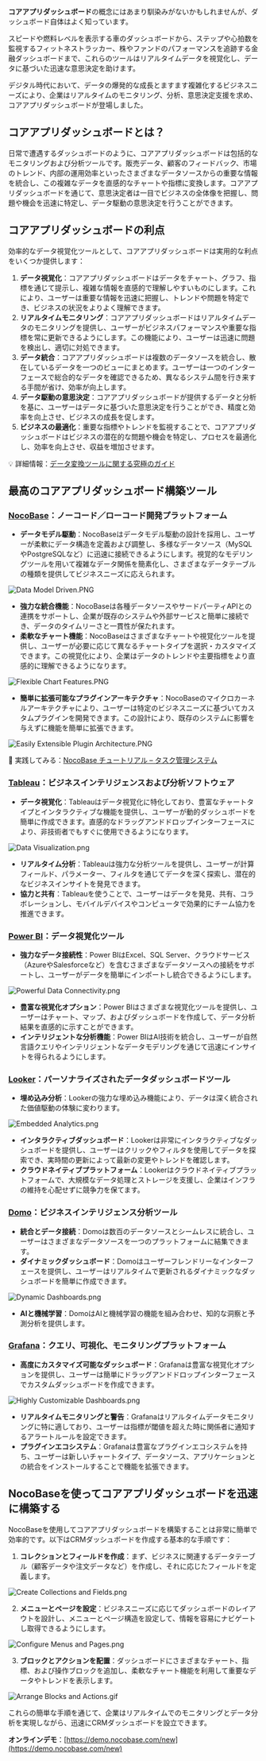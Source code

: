 **コアアプリダッシュボード**の概念にはあまり馴染みがないかもしれませんが、ダッシュボード自体はよく知っています。

スピードや燃料レベルを表示する車のダッシュボードから、ステップや心拍数を監視するフィットネストラッカー、株やファンドのパフォーマンスを追跡する金融ダッシュボードまで、これらのツールはリアルタイムデータを視覚化し、データに基づいた迅速な意思決定を助けます。

デジタル時代において、データの爆発的な成長とますます複雑化するビジネスニーズにより、企業はリアルタイムのモニタリング、分析、意思決定支援を求め、コアアプリダッシュボードが登場しました。

## コアアプリダッシュボードとは？

日常で遭遇するダッシュボードのように、コアアプリダッシュボードは包括的なモニタリングおよび分析ツールです。販売データ、顧客のフィードバック、市場のトレンド、内部の運用効率といったさまざまなデータソースからの重要な情報を統合し、この複雑なデータを直感的なチャートや指標に変換します。コアアプリダッシュボードを通じて、意思決定者は一目でビジネスの全体像を把握し、問題や機会を迅速に特定し、データ駆動の意思決定を行うことができます。

## コアアプリダッシュボードの利点

効率的なデータ視覚化ツールとして、コアアプリダッシュボードは実用的な利点をいくつか提供します：

1. **データ視覚化**：コアアプリダッシュボードはデータをチャート、グラフ、指標を通じて提示し、複雑な情報を直感的で理解しやすいものにします。これにより、ユーザーは重要な情報を迅速に把握し、トレンドや問題を特定でき、ビジネスの状況をよりよく理解できます。
2. **リアルタイムモニタリング**：コアアプリダッシュボードはリアルタイムデータのモニタリングを提供し、ユーザーがビジネスパフォーマンスや重要な指標を常に更新できるようにします。この機能により、ユーザーは迅速に問題を検出し、適切に対処できます。
3. **データ統合**：コアアプリダッシュボードは複数のデータソースを統合し、散在しているデータを一つのビューにまとめます。ユーザーは一つのインターフェースで総合的なデータを確認できるため、異なるシステム間を行き来する手間が省け、効率が向上します。
4. **データ駆動の意思決定**：コアアプリダッシュボードが提供するデータと分析を基に、ユーザーはデータに基づいた意思決定を行うことができ、精度と効率を向上させ、ビジネスの成長を促します。
5. **ビジネスの最適化**：重要な指標やトレンドを監視することで、コアアプリダッシュボードはビジネスの潜在的な問題や機会を特定し、プロセスを最適化し、効率を向上させ、収益を増加させます。

💡 詳細情報：[データ変換ツールに関する究極のガイド](https://www.nocobase.com/ja/blog/data-transformation-tools)

## 最高のコアアプリダッシュボード構築ツール

### [NocoBase](https://www.nocobase.com/)：ノーコード／ローコード開発プラットフォーム

* **データモデル駆動**：NocoBaseはデータモデル駆動の設計を採用し、ユーザーが柔軟にデータ構造を定義および調整し、多様なデータソース（MySQLやPostgreSQLなど）に迅速に接続できるようにします。視覚的なモデリングツールを用いて複雑なデータ関係を簡素化し、さまざまなデータテーブルの種類を提供してビジネスニーズに応えられます。

![Data Model Driven.PNG](https://static-docs.nocobase.com/96f1b61b8f21b715ab001112e008b04d.PNG)

* **強力な統合機能**：NocoBaseは各種データソースやサードパーティAPIとの連携をサポートし、企業が既存のシステムや外部サービスと簡単に接続でき、データのタイムリーさと一貫性が保たれます。
* **柔軟なチャート機能**：NocoBaseはさまざまなチャートや視覚化ツールを提供し、ユーザーが必要に応じて異なるチャートタイプを選択・カスタマイズできます。この視覚化により、企業はデータのトレンドや主要指標をより直感的に理解できるようになります。

![Flexible Chart Features.PNG](https://static-docs.nocobase.com/b9c17fd149addc7ef29435b01abb3632.PNG)

* **簡単に拡張可能なプラグインアーキテクチャ**：NocoBaseのマイクロカーネルアーキテクチャにより、ユーザーは特定のビジネスニーズに基づいてカスタムプラグインを開発できます。この設計により、既存のシステムに影響を与えずに機能を簡単に拡張できます。

![Easily Extensible Plugin Architecture.PNG](https://static-docs.nocobase.com/f5f2c8056c536f0edf54115f5cedba28.PNG)

🙌 実践してみる：[NocoBase チュートリアル – タスク管理システム](https://www.nocobase.com/ja/tutorials/task-tutorial-introduction)

### [Tableau](https://www.tableau.com/)：ビジネスインテリジェンスおよび分析ソフトウェア

* **データ視覚化**：Tableauはデータ視覚化に特化しており、豊富なチャートタイプとインタラクティブな機能を提供し、ユーザーが動的ダッシュボードを簡単に作成できます。直感的なドラッグアンドドロップインターフェースにより、非技術者でもすぐに使用できるようになります。

![Data Visualization.png](https://static-docs.nocobase.com/1533ec03c82ee152b7a249dcc3d11fdb.png)

* **リアルタイム分析**：Tableauは強力な分析ツールを提供し、ユーザーが計算フィールド、パラメーター、フィルタを通じてデータを深く探索し、潜在的なビジネスインサイトを発見できます。
* **協力と共有**：Tableauを使うことで、ユーザーはデータを発見、共有、コラボレーションし、モバイルデバイスやコンピュータで効果的にチーム協力を推進できます。

### [Power BI](https://powerbi.microsoft.com/)：データ視覚化ツール

* **強力なデータ接続性**：Power BIはExcel、SQL Server、クラウドサービス（AzureやSalesforceなど）を含むさまざまなデータソースへの接続をサポートし、ユーザーがデータを簡単にインポートし統合できるようにします。

![Powerful Data Connectivity.png](https://static-docs.nocobase.com/a293b1baa40c1ea8c5f3e51c0f3b20fc.png)

* **豊富な視覚化オプション**：Power BIはさまざまな視覚化ツールを提供し、ユーザーはチャート、マップ、およびダッシュボードを作成して、データ分析結果を直感的に示すことができます。
* **インテリジェントな分析機能**：Power BIはAI技術を統合し、ユーザーが自然言語クエリやインテリジェントなデータモデリングを通じて迅速にインサイトを得られるようにします。

### [Looker](https://looker.com/)：パーソナライズされたデータダッシュボードツール

* **埋め込み分析**：Lookerの強力な埋め込み機能により、データは深く統合された価値駆動の体験に変わります。

![Embedded Analytics.png](https://static-docs.nocobase.com/50004621a42c024bd6868f66140eb7b2.png)

* **インタラクティブダッシュボード**：Lookerは非常にインタラクティブなダッシュボードを提供し、ユーザーはクリックやフィルタを使用してデータを探索でき、実時間の更新によって最新の変更やトレンドを確認します。
* **クラウドネイティブプラットフォーム**：Lookerはクラウドネイティブプラットフォームで、大規模なデータ処理とストレージを支援し、企業はインフラの維持を心配せずに競争力を保てます。

### [Domo](https://www.domo.com/)：ビジネスインテリジェンス分析ツール

* **統合とデータ接続**：Domoは数百のデータソースとシームレスに統合し、ユーザーはさまざまなデータソースを一つのプラットフォームに結集できます。
* **ダイナミックダッシュボード**：Domoはユーザーフレンドリーなインターフェースを提供し、ユーザーはリアルタイムで更新されるダイナミックなダッシュボードを簡単に作成できます。

![Dynamic Dashboards.png](https://static-docs.nocobase.com/8189abaff8650b01b4c40a79d06c6fda.png)

* **AIと機械学習**：DomoはAIと機械学習の機能を組み合わせ、知的な洞察と予測分析を提供します。

### [Grafana](https://grafana.com/)：クエリ、可視化、モニタリングプラットフォーム

* **高度にカスタマイズ可能なダッシュボード**：Grafanaは豊富な視覚化オプションを提供し、ユーザーは簡単にドラッグアンドドロップインターフェースでカスタムダッシュボードを作成できます。

![Highly Customizable Dashboards.png](https://static-docs.nocobase.com/4cfa8f673801d43f60934b2e9f1629e6.png)

* **リアルタイムモニタリングと警告**：Grafanaはリアルタイムデータモニタリングに特に適しており、ユーザーは指標が閾値を超えた時に関係者に通知するアラートルールを設定できます。
* **プラグインエコシステム**：Grafanaは豊富なプラグインエコシステムを持ち、ユーザーは新しいチャートタイプ、データソース、アプリケーションとの統合をインストールすることで機能を拡張できます。

## NocoBaseを使ってコアアプリダッシュボードを迅速に構築する

NocoBaseを使用してコアアプリダッシュボードを構築することは非常に簡単で効率的です。以下はCRMダッシュボードを作成する基本的な手順です：

1. **コレクションとフィールドを作成**：まず、ビジネスに関連するデータテーブル（顧客データや注文データなど）を作成し、それに応じたフィールドを定義します。

![Create Collections and Fields.png](https://static-docs.nocobase.com/4d45ea860097b8f9f1f7863acb332bbd.png)

2. **メニューとページを設定**：ビジネスニーズに応じてダッシュボードのレイアウトを設計し、メニューとページ構造を設定して、情報を容易にナビゲートし取得できるようにします。

![Configure Menus and Pages.png](https://static-docs.nocobase.com/31536cd42b4bf43f17950b0162c0aaa7.png)

3. **ブロックとアクションを配置**：ダッシュボードにさまざまなチャート、指標、および操作ブロックを追加し、柔軟なチャート機能を利用して重要なデータやトレンドを表示します。

![Arrange Blocks and Actions.gif](https://static-docs.nocobase.com/a4a1f6874ca6dfeb9edda95da5188744.gif)

これらの簡単な手順を通じて、企業はリアルタイムでのモニタリングとデータ分析を実現しながら、迅速にCRMダッシュボードを設立できます。

**オンラインデモ**：[https://demo.nocobase.com/new](https://demo.nocobase.com/new)
